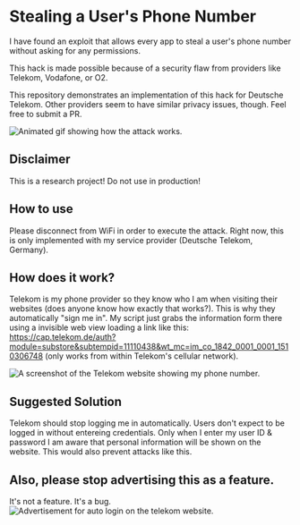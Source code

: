 # Stealing a User's Phone Number
I have found an exploit that allows every app to steal a user's phone number without asking for any permissions.

This hack is made possible because of a security flaw from providers like Telekom, Vodafone, or O2.

This repository demonstrates an implementation of this hack for Deutsche Telekom. Other providers seem to have similar privacy issues, though. Feel free to submit a PR.

![Animated gif showing how the attack works.](https://github.com/frogg/Steal-Phone-Number/raw/master/steal_number_animation.gif)

## Disclaimer
This is a research project! Do not use in production!

## How to use
Please disconnect from WiFi in order to execute the attack.
Right now, this is only implemented with my service provider (Deutsche Telekom, Germany).

## How does it work?
Telekom is my phone provider so they know who I am when visiting their websites (does anyone know how exactly that works?).
This is why they automatically "sign me in". My script just grabs the information form there using a invisible web view loading a link like this: https://cap.telekom.de/auth?module=substore&subtempid=11110438&wt_mc=im_co_1842_0001_0001_1510306748 (only works from within Telekom's cellular network).

![A screenshot of the Telekom website showing my phone number.](https://github.com/frogg/Steal-Phone-Number/raw/master/telekom_website.png)

## Suggested Solution
Telekom should stop logging me in automatically. Users don't expect to be logged in without entereing credentials. Only when I enter my user ID & password I am aware that personal information will be shown on the website. This would also prevent attacks like this.

## Also, please stop advertising this as a feature.
It's not a feature. It's a bug.
![Advertisement for auto login on the telekom website.](https://github.com/frogg/Steal-Phone-Number/raw/master/telekom_website_banner.png)
